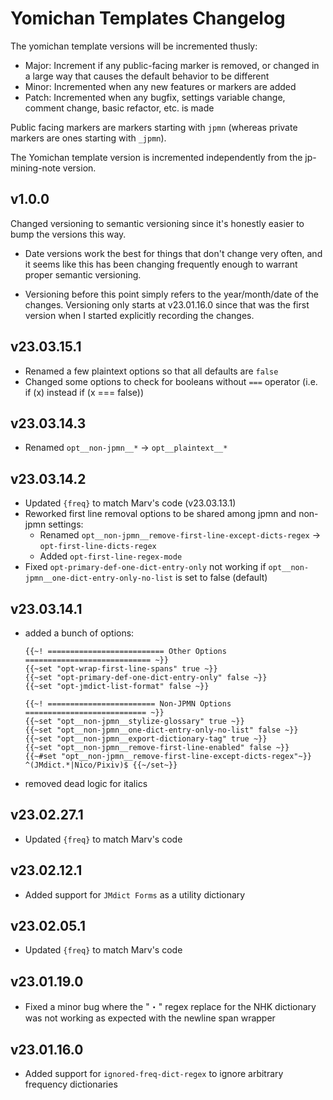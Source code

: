# Yomichan Templates Changelog

The yomichan template versions will be incremented thusly:
- Major: Increment if any public-facing marker is removed, or changed in a large way that causes
    the default behavior to be different
- Minor: Incremented when any new features or markers are added
- Patch: Incremented when any bugfix, settings variable change, comment change, basic refactor, etc. is made

Public facing markers are markers starting with `jpmn` (whereas private markers are ones starting with `_jpmn`).

The Yomichan template version is incremented independently from the jp-mining-note version.

## v1.0.0
Changed versioning to semantic versioning since it's honestly easier to bump the versions this way.
- Date versions work the best for things that don't change very often, and it seems like this has been
    changing frequently enough to warrant proper semantic versioning.

- Versioning before this point simply refers to the year/month/date of the changes.
    Versioning only starts at v23.01.16.0 since that was the first version when
    I started explicitly recording the changes.

## v23.03.15.1
- Renamed a few plaintext options so that all defaults are `false`
- Changed some options to check for booleans without `===` operator (i.e. if (x) instead if (x === false))

## v23.03.14.3
- Renamed `opt__non-jpmn__*` -> `opt__plaintext__*`

## v23.03.14.2
- Updated `{freq}` to match Marv's code (v23.03.13.1)
- Reworked first line removal options to be shared among jpmn and non-jpmn settings:
    - Renamed `opt__non-jpmn__remove-first-line-except-dicts-regex` -> `opt-first-line-dicts-regex`
    - Added `opt-first-line-regex-mode`
- Fixed `opt-primary-def-one-dict-entry-only` not working if `opt__non-jpmn__one-dict-entry-only-no-list` is set to false (default)

## v23.03.14.1
- added a bunch of options:
    ```
    {{~! ========================== Other Options ============================ ~}}
    {{~set "opt-wrap-first-line-spans" true ~}}
    {{~set "opt-primary-def-one-dict-entry-only" false ~}}
    {{~set "opt-jmdict-list-format" false ~}}

    {{~! ======================== Non-JPMN Options =========================== ~}}
    {{~set "opt__non-jpmn__stylize-glossary" true ~}}
    {{~set "opt__non-jpmn__one-dict-entry-only-no-list" false ~}}
    {{~set "opt__non-jpmn__export-dictionary-tag" true ~}}
    {{~set "opt__non-jpmn__remove-first-line-enabled" false ~}}
    {{~#set "opt__non-jpmn__remove-first-line-except-dicts-regex"~}} ^(JMdict.*|Nico/Pixiv)$ {{~/set~}}
    ```
- removed dead logic for italics

## v23.02.27.1
- Updated `{freq}` to match Marv's code

## v23.02.12.1
- Added support for `JMdict Forms` as a utility dictionary

## v23.02.05.1
- Updated `{freq}` to match Marv's code

## v23.01.19.0
- Fixed a minor bug where the "・" regex replace for the NHK dictionary was not working as expected with the newline span wrapper

## v23.01.16.0
- Added support for `ignored-freq-dict-regex` to ignore arbitrary frequency dictionaries
